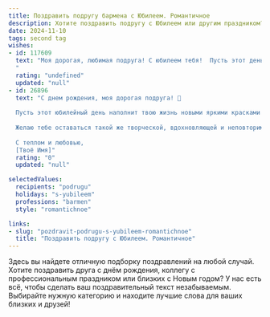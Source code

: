```yaml
---
title: Поздравить подругу бармена с Юбилеем. Романтичное
description: Хотите поздравить подругу с Юбилеем или другим праздником? Наш ИИ создаст незабываемое поздравление, а вы обязательно выделитесь среди других.  
date: 2024-11-10
tags: second tag
wishes:
- id: 117609
  text: "Моя дорогая, любимая подруга! С юбилеем тебя!  Пусть этот день будет таким же ярким и искрящимся, как лучшие коктейли, которые ты умело готовишь.  Твой талант, как волшебный напиток, опьяняет всех вокруг, оставляя после себя только приятное послевкусие.  Желаю тебе океан любви, море счастья, безбрежный поток радости и крепкого, как лучший алкоголь, здоровья! Пусть каждый твой день будет наполнен яркими красками и незабываемыми моментами, а рядом всегда будут верные и любящие друзья.  С днём рождения, моя прекрасная барменша!
  "
  rating: "undefined"
  updated: "null"
- id: 26896
  text: "С днем рождения, моя дорогая подруга! 🥂
  
  Пусть этот юбилейный день наполнит твою жизнь новыми яркими красками и приятными воспоминаниями. Ты не просто бармен, ты – мастер, который умеет создавать атмосферу уюта и радости в каждом бокале. Твои коктейли – это настоящие произведения искусства, а твои улыбки – лучшее, что можно выпить за всю ночь.
  
  Желаю тебе оставаться такой же творческой, вдохновляющей и неповторимой. Пусть каждый день приносит тебе море позитива и новые интересные встречи. Ты заслуживаешь всего самого прекрасного!
  
  С теплом и любовью,
  [Твоё Имя]"
  rating: "0"
  updated: "null"

selectedValues:
  recipients: "podrugu"
  holidays: "s-yubileem"
  professions: "barmen"
  style: "romantichnoe"

links:
- slug: "pozdravit-podrugu-s-yubileem-romantichnoe"
  title: "Поздравить подругу с Юбилеем. Романтичное"
---
```


Здесь вы найдете отличную подборку поздравлений на любой случай. 
Хотите поздравить друга с днём рождения, коллегу с профессиональным праздником или близких с Новым годом? У нас есть всё, чтобы сделать ваш поздравительный текст незабываемым. Выбирайте нужную категорию и находите лучшие слова для ваших близких и друзей!
